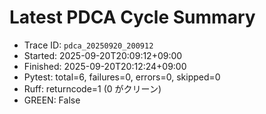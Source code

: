 # Latest PDCA Cycle Summary

- Trace ID: `pdca_20250920_200912`
- Started: 2025-09-20T20:09:12+09:00
- Finished: 2025-09-20T20:12:24+09:00
- Pytest: total=6, failures=0, errors=0, skipped=0
- Ruff: returncode=1 (0 がクリーン)
- GREEN: False
